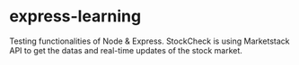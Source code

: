 # express-learning
Testing functionalities of Node &amp; Express. StockCheck is using Marketstack API to get the datas and real-time updates of the stock market.
